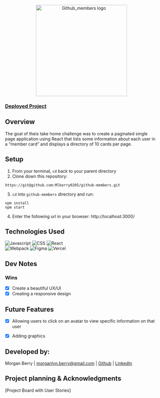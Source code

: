 <p align="center">
<img width='300' alt='Github_members logo' src='https://user-images.githubusercontent.com/102934145/215936359-e61ff3b8-964b-402c-b7dd-d8617eb5e96b.png'>
</p>

### [Deployed Project]()

## Overview
The goal of theis take home challenge was to create a paginated single page application using React that lists some
information about each user in a “member card” and displays a directory of 10 cards per page.

## Setup
1. From your terminal, `cd` back to your parent directory
2. Clone down this repository:
  ```
  https://git@github.com:Mlberry0205/github-members.git
  ```
3. `cd` into `github-members` directory and run:
  ```
  npm install
  npm start
  ```
4. Enter the following url in your browser: http://localhost:3000/

## Technologies Used
![Javascript](https://img.shields.io/badge/JavaScript-323330?style=for-the-badge&logo=javascript&logoColor=F7DF1E) 
![CSS](https://img.shields.io/badge/CSS3-1572B6?style=for-the-badge&logo=css3&logoColor=white) 
![React](https://img.shields.io/badge/react-%2320232a.svg?style=for-the-badge&logo=react&logoColor=%2361DAFB)  
![Webpack](https://img.shields.io/badge/webpack-%238DD6F9.svg?style=for-the-badge&logo=webpack&logoColor=black) 
![Figma](https://img.shields.io/badge/figma-%23F24E1E.svg?style=for-the-badge&logo=figma&logoColor=white)
![Vercel](https://img.shields.io/badge/vercel-%23000000.svg?style=for-the-badge&logo=vercel&logoColor=white)

## Dev Notes
### Wins
- [x] Create a beautiful UX/UI
- [x] Creating a responsive design

## Future Features
- [X] Allowing users to click on an avatar to view specific information on that user
- [X] Adding graphics


## Developed by:
Morgan Berry |
morganlyn.berry@gmail.com |
[Github](https://github.com/Mlberry0205) |
[LinkedIn](https://www.linkedin.com/in/morgan-lyn-berry/)

## Project planning & Acknowledgments 
[Project Board with User Stories]
